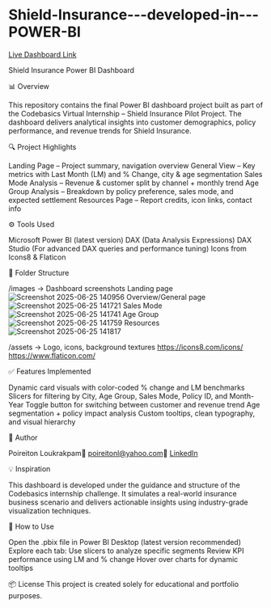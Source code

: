 # Shield-Insurance---developed-in---POWER-BI

[Live Dashboard Link](https://app.powerbi.com/view?r=eyJrIjoiYmM0ODdhMDQtZDgwNy00MjI3LWIxMDQtNDAxZDI4YTZjYzM3IiwidCI6ImM2ZTU0OWIzLTVmNDUtNDAzMi1hYWU5LWQ0MjQ0ZGM1YjJjNCJ9)

Shield Insurance Power BI Dashboard

📊 Overview

This repository contains the final Power BI dashboard project built as part of the Codebasics Virtual Internship – Shield Insurance Pilot Project. The dashboard delivers analytical insights into customer demographics, policy performance, and revenue trends for Shield Insurance.

🔍 Project Highlights

Landing Page – Project summary, navigation overview
General View – Key metrics with Last Month (LM) and % Change, city & age segmentation
Sales Mode Analysis – Revenue & customer split by channel + monthly trend
Age Group Analysis – Breakdown by policy preference, sales mode, and expected settlement
Resources Page – Report credits, icon links, contact info

⚙️ Tools Used

Microsoft Power BI (latest version)
DAX (Data Analysis Expressions)
DAX Studio (For advanced DAX queries and performance tuning)
Icons from Icons8 & Flaticon

📁 Folder Structure

/images → Dashboard screenshots
Landing page
![Screenshot 2025-06-25 140956](https://github.com/user-attachments/assets/479dbbe9-d484-4f98-bbdd-1fd1c67a2249)
Overview/General page
![Screenshot 2025-06-25 141721](https://github.com/user-attachments/assets/9bcfee14-d0b2-4964-9af3-008eba2cae0c)
Sales Mode
![Screenshot 2025-06-25 141741](https://github.com/user-attachments/assets/30f000ef-69b7-4f0f-ac98-ab29ecbdc1a6)
Age Group
![Screenshot 2025-06-25 141759](https://github.com/user-attachments/assets/384f5e52-81d5-4d0d-9f3c-b54e7ba41b59)
Resources
![Screenshot 2025-06-25 141817](https://github.com/user-attachments/assets/e8fda109-0f10-457e-868b-0be6a3394971)

/assets → Logo, icons, background textures
https://icons8.com/icons/
https://www.flaticon.com/

✅ Features Implemented

Dynamic card visuals with color-coded % change and LM benchmarks
Slicers for filtering by City, Age Group, Sales Mode, Policy ID, and Month-Year
Toggle button for switching between customer and revenue trend
Age segmentation + policy impact analysis
Custom tooltips, clean typography, and visual hierarchy

👤 Author

Poireiton Loukrakpam📧 poireitonl@yahoo.com🔗 [LinkedIn](https://www.linkedin.com/in/poireiton-loukrakpam-23a666141/)

💡 Inspiration

This dashboard is developed under the guidance and structure of the Codebasics internship challenge. It simulates a real-world insurance business scenario and delivers actionable insights using industry-grade visualization techniques.

📌 How to Use

Open the .pbix file in Power BI Desktop (latest version recommended)
Explore each tab:
Use slicers to analyze specific segments
Review KPI performance using LM and % change
Hover over charts for dynamic tooltips

📦 License
This project is created solely for educational and portfolio purposes.


